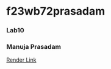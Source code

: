 # f23wb72prasadam

### Lab10
### Manuja Prasadam
[Render Link](https://f23wb72prasadam.onrender.com)